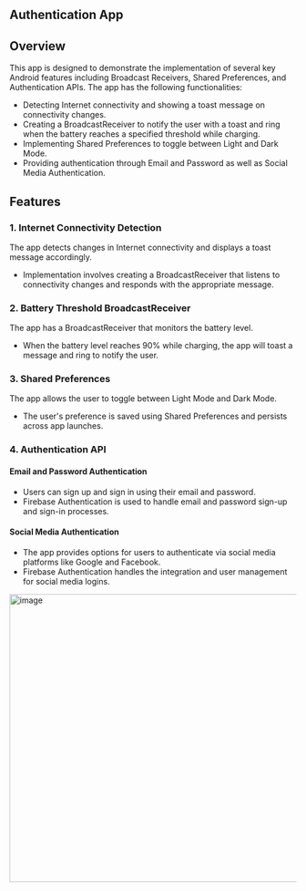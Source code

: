 ## Authentication App

## Overview
This app is designed to demonstrate the implementation of several key Android features including Broadcast Receivers, Shared Preferences, and Authentication APIs. The app has the following functionalities:

- Detecting Internet connectivity and showing a toast message on connectivity changes.
- Creating a BroadcastReceiver to notify the user with a toast and ring when the battery reaches a specified threshold while charging.
- Implementing Shared Preferences to toggle between Light and Dark Mode.
- Providing authentication through Email and Password as well as Social Media Authentication.

## Features

### 1. Internet Connectivity Detection
The app detects changes in Internet connectivity and displays a toast message accordingly.
- Implementation involves creating a BroadcastReceiver that listens to connectivity changes and responds with the appropriate message.

### 2. Battery Threshold BroadcastReceiver
The app has a BroadcastReceiver that monitors the battery level.
- When the battery level reaches 90% while charging, the app will toast a message and ring to notify the user.

### 3. Shared Preferences
The app allows the user to toggle between Light Mode and Dark Mode.
- The user's preference is saved using Shared Preferences and persists across app launches.

### 4. Authentication API

#### Email and Password Authentication
- Users can sign up and sign in using their email and password.
- Firebase Authentication is used to handle email and password sign-up and sign-in processes.

#### Social Media Authentication
- The app provides options for users to authenticate via social media platforms like Google and Facebook.
- Firebase Authentication handles the integration and user management for social media logins.

<img width="505" alt="image" src="https://github.com/mugaboronald1/Assignement3/assets/99381533/78bc84c6-7f5e-4c86-84fb-9feb49ddb050">



